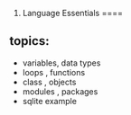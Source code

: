 1. Language Essentials
====

topics:
-----
- variables, data types
- loops , functions
- class , objects
- modules , packages
- sqlite example
